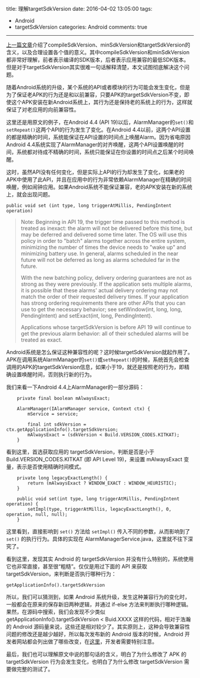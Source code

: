 title: 理解targetSdkVersion
date: 2016-04-02 13:05:00
tags:
- Android 
- targetSdkVersion
categories: Android
comments: true
---

[上一篇文章](http://www.heqingbao.net/2016/03/31/Android-SdkVersion/)介绍了compileSdkVersion、minSdkVersion和targetSdkVersion的含义，以及合理设置各个值的意义。其中compileSdkVersion和minSdkVersion都非常好理解，前者表示编译的SDK版本，后者表示应用兼容的最低SDK版本。但是对于targetSdkVersion其实很难一句话解释清楚，本文试图彻底解决这个问题。

随着Android系统的升级，某个系统的API或者模块的行为可能会发生变化，但是为了保证老APK的行为还是和以前兼容，只要APK的targetSdkVersion不变，即使这个APK安装在新Android系统上，其行为还是保持老的系统上的行为，这样就保证了对老应用的向前兼容性。

这里还是用原文的例子，在Android 4.4 (API 19)以后，AlarmManager的`set()`和`setRepeat()`这两个API的行为发生了变化。在Android 4.4以前，这两个API设置的都是精确的时间，系统能保证在API设置的时间点上唤醒Alarm。因为省电原因Android 4.4系统实现了AlarmManager的对齐唤醒，这两个API设置唤醒的时间，系统都对待成不精确的时间，系统只能保证在你设置的时间点之后某个时间唤醒。

这时，虽然API没有任何变化，但是实际上API的行为却发生了变化，如果老的APK中使用了此API，并且在应用中的行为非常依赖AlarmManager在精确的时间唤醒，例如闹钟应用。如果Android系统不能保证兼容，老的APK安装在新的系统上，就会出现问题。

<!-- more -->

```
public void set (int type, long triggerAtMillis, PendingIntent operation)
```

> Note: Beginning in API 19, the trigger time passed to this method is treated as inexact: the alarm will not be delivered before this time, but may be deferred and delivered some time later. The OS will use this policy in order to "batch" alarms together across the entire system, minimizing the number of times the device needs to "wake up" and minimizing battery use. In general, alarms scheduled in the near future will not be deferred as long as alarms scheduled far in the future.
> 
> With the new batching policy, delivery ordering guarantees are not as strong as they were previously. If the application sets multiple alarms, it is possible that these alarms' actual delivery ordering may not match the order of their requested delivery times. If your application has strong ordering requirements there are other APIs that you can use to get the necessary behavior; see setWindow(int, long, long, PendingIntent) and setExact(int, long, PendingIntent).
> 
> Applications whose targetSdkVersion is before API 19 will continue to get the previous alarm behavior: all of their scheduled alarms will be treated as exact.

Android系统是怎么保证这种兼容性的呢？这时候targetSdkVersion就起作用了。APK在调用系统AlarmManager的`set()`或`setRepeat()`的时候，系统首先会检查调用的APK的targetSdkVersion信息，如果小于19，就还是按照老的行为，即精确设置唤醒时间，否则执行新的行为。

我们来看一下Android 4.4上AlarmManager的一部分源码：

```
    private final boolean mAlwaysExact;

    AlarmManager(IAlarmManager service, Context ctx) {
        mService = service;

        final int sdkVersion = ctx.getApplicationInfo().targetSdkVersion;
        mAlwaysExact = (sdkVersion < Build.VERSION_CODES.KITKAT);
    }
```

看到这里，首选获取应用的 targetSdkVersion，判断是否是小于 Build.VERSION_CODES.KITKAT (即 API Level 19)，来设置 mAlwaysExact 变量，表示是否使用精确时间模式。

```
    private long legacyExactLength() {
        return (mAlwaysExact ? WINDOW_EXACT : WINDOW_HEURISTIC);
    }

    public void set(int type, long triggerAtMillis, PendingIntent operation) {
        setImpl(type, triggerAtMillis, legacyExactLength(), 0, operation, null, null);
    }
```

这里看到，直接影响到 `set()` 方法给 `setImpl()` 传入不同的参数，从而影响到了 `set()` 的执行行为。具体的实现在 AlarmManagerService.java，这里就不往下深究了。

看到这里，发现其实 Android 的 targetSdkVersion 并没有什么特别的，系统使用它也非常直接，甚至很“粗糙”。仅仅是用过下面的 API 来获取 targetSdkVersion，来判断是否执行哪种行为：

```
getApplicationInfo().targetSdkVersion
```

所以，我们可以猜测到，如果 Android 系统升级，发生这种兼容行为的变化时，一般都会在原来的保存新旧两种逻辑，并通过 if-else 方法来判断执行哪种逻辑。果然，在源码中搜索，我们会发现不少类似 getApplicationInfo().targetSdkVersion < Buid.XXXX 这样的代码，相对于浩瀚的 Android 源码量来说，这些还是相对较少了。其实原则上，这种会导致兼容性问题的修改还是越少越好，所以每次发布新的 Android 版本的时候，Android 开发者网站都会列出做了哪些改变，在[这里](http://developer.android.com/intl/zh-cn/about/versions/lollipop.html)，开发者需要特别注意。

最后，我们也可以理解原文中说的那句话的含义，明白了为什么修改了 APK 的 targetSdkVersion 行为会发生变化，也明白了为什么修改 targetSdkVersion 需要做完整的测试了。


